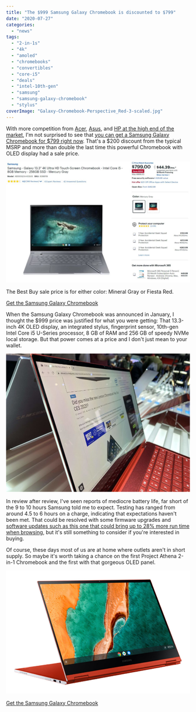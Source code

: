 ```yaml
---
title: "The $999 Samsung Galaxy Chromebook is discounted to $799"
date: "2020-07-27"
categories: 
  - "news"
tags: 
  - "2-in-1s"
  - "4k"
  - "amoled"
  - "chromebooks"
  - "convertibles"
  - "core-i5"
  - "deals"
  - "intel-10th-gen"
  - "samsung"
  - "samsung-galaxy-chromebook"
  - "stylus"
coverImage: "Galaxy-Chromebook-Perspective_Red-3-scaled.jpg"
---
```


With more competition from [Acer](https://www.aboutchromebooks.com/news/acer-chromebook-spin-713-is-a-project-athena-refresh-of-my-daily-driver-the-chromebook-spin-13/), [Asus](https://www.aboutchromebooks.com/news/asus-chromebook-flip-c436-specifications-release-date-price-ces-2020/), and [HP at the high end of the market](https://www.aboutchromebooks.com/news/hp-pro-c640-chromebook-enterprise-release-date-specifications-now-available/), I'm not surprised to see that [you can get a Samsung Galaxy Chromebook for $799 right now](https://www.bestbuy.com/site/samsung-galaxy-13-3-4k-ultra-hd-touch-screen-chromebook-intel-core-i5-8gb-memory-256gb-ssd-fiesta-red/6398115.p?skuId=6398115). That's a $200 discount from the typical MSRP and more than double the last time this powerful Chromebook with OLED display had a sale price.

![](images/galaxy-chromebook-200-off-1024x672.jpg)

The Best Buy sale price is for either color: Mineral Gray or Fiesta Red.

[Get the Samsung Galaxy Chromebook](https://www.bestbuy.com/site/samsung-galaxy-13-3-4k-ultra-hd-touch-screen-chromebook-intel-core-i5-8gb-memory-256gb-ssd-fiesta-red/6398115.p?skuId=63981159 "Get the Samsung Galaxy Chromebook")

When the Samsung Galaxy Chromebook was announced in January, I thought the $999 price was justified for what you were getting: That 13.3-inch 4K OLED display, an integrated stylus, fingerprint sensor, 10th-gen Intel Core i5 U-Series processor, 8 GB of RAM and 256 GB of speedy NVMe local storage. But that power comes at a price and I don't just mean to your wallet.

![](images/IMG_0708-scaled.jpg)

In review after review, I've seen reports of mediocre battery life, far short of the 9 to 10 hours Samsung told me to expect. Testing has ranged from around 4.5 to 6 hours on a charge, indicating that expectations haven't been met. That could be resolved with some firmware upgrades and [software updates such as this one that could bring up to 28% more run time when browsing](https://www.aboutchromebooks.com/news/how-this-one-chrome-os-change-could-boost-chromebook-browsing-battery-life-up-to-28/), but it's still something to consider if you're interested in buying.

Of course, these days most of us are at home where outlets aren't in short supply. So maybe it's worth taking a chance on the first Project Athena 2-in-1 Chromebook and the first with that gorgeous OLED panel.

![](images/Galaxy-Chromebook-Perspective_Red-scaled.jpg)

[Get the Samsung Galaxy Chromebook](https://www.bestbuy.com/site/samsung-galaxy-13-3-4k-ultra-hd-touch-screen-chromebook-intel-core-i5-8gb-memory-256gb-ssd-fiesta-red/6398115.p?skuId=63981159 "Get the Samsung Galaxy Chromebook")
